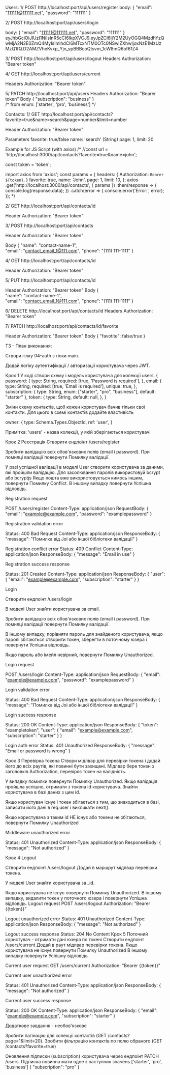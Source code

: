 Users:
1/
POST http://localhost:port/api/users/register
body: 
{
  "email": "111111@111111.net",
  "password": "111111"
}

2/
POST http://localhost:port/api/users/login

body: 
{
  "email": "111111@111111.net",
  "password": "111111"
}
eyJhbGciOiJIUzI1NiIsInR5cCI6IkpXVCJ9.eyJpZCI6IjY2M2UyOGQ4MzdhYzQwMjA2N2E0ZmQ4MyIsImlhdCI6MTcxNTM0OTc0NSwiZXhwIjoxNzE1MzUzMzQ1fQ.D2AMZVheKvxp_Yjn_vpBBBcoQtsvm_1cW8mQ6of61Z4

3/
POST http://localhost:port/api/users/logout
Headers
Authorization: "Bearer token"

4/ 
GET http://localhost:port/api/users/current

Headers
Authorization: "Bearer token"
 
5/ 
PATCH http://localhost:port/api/users
Headers
Authorization: "Bearer token"
Body 
{
  "subscription": "business"
}  
  /* from enum: ['starter', 'pro', 'business'] */





Contacts:
1/ 
GET http://localhost:port/api/contacts?favorite=true&name=search&page=number&limit=number

Header
Authorization: "Bearer token"

Parameters
favorite: true/false
name: 'search' (String)
page: 1,
limit: 20

Example for JS Script (with axios)
/*
//const url = 'http://localhost:3000/api/contacts?favorite=true&name=john';

const token = 'token';

import axios from 'axios';
const params = {
  headers: {
    Authorization: `Bearer ${token}`,
  }
  favorite: true, 
  name: 'John', 
  page: 1, 
  limit: 10, 
};
axios
  .get('http://localhost:3000/api/contacts', { params })
  .then(response => {
    console.log(response.data);
  })
  .catch(error => {
    console.error('Error:', error);
  });
*/

2/
GET http://localhost:port/api/contacts/id

Header
Authorization: "Bearer token"

3/
POST http://localhost:port/api/contacts

Header
Authorization: "Bearer token"

Body
{
  "name": "contact-name-1",  
  "email": "contact_email_1@111.com",
  "phone": "(111) 111-1111"
}


4/
GET http://localhost:port/api/contacts/id

Header
Authorization: "Bearer token"

5/
PUT http://localhost:port/api/contacts/id

Header
Authorization: "Bearer token"
Body
{    
  "name": "contact-name-1",  
  "email": "contact_email_1@111.com",
  "phone": "(111) 111-1111"
}

6/ 
DELETE http://localhost:port/api/contacts/id
Headers
Authorization: "Bearer token"

7/
PATCH http://localhost:port/api/contacts/id/favorite

Header
Authorization: "Bearer token"
Body
{ 
  "favotite": false/true
}




TЗ - План виконання:

Створи гілку 04-auth з гілки main.

Додай логіку аутентифікації / авторизації користувача через JWT.

Крок 1
У коді створи схему і модель користувача для колекції users.
{
  password: {
    type: String,
    required: [true, 'Password is required'],
  },
  email: {
    type: String,
    required: [true, 'Email is required'],
    unique: true,
  },
  subscription: {
    type: String,
    enum: ["starter", "pro", "business"],
    default: "starter"
  },
  token: {
    type: String,
    default: null,
  },
}

Зміни схему контактів, щоб кожен користувач бачив тільки свої контакти. Для цього в схемі контактів додайте властивість

   owner: {
      type: Schema.Types.ObjectId,
      ref: 'user',
    }

Примітка: 'users' - назва колекції, у якій зберігаються користувачі

Крок 2
Реєстрація
Створити ендпоінт /users/register 

Зробити валідацію всіх обов'язкових полів (email і password). При помилці валідації повернути Помилку валідації.

У разі успішної валідації в моделі User створити користувача за даними, які пройшли валідацію. Для засолювання паролів використовуй bcrypt або bcryptjs
Якщо пошта вже використовується кимось іншим, повернути Помилку Conflict.
В іншому випадку повернути Успішна відповідь.

Registration request

POST /users/register
Content-Type: application/json
RequestBody: {
  "email": "example@example.com",
  "password": "examplepassword"
}

Registration validation error

Status: 400 Bad Request
Content-Type: application/json
ResponseBody: {
  "message": "Помилка від Joi або іншої бібліотеки валідації"
}

Registration conflict error
Status: 409 Conflict
Content-Type: application/json
ResponseBody: {
  "message": "Email in use"
}

Registration success response

Status: 201 Created
Content-Type: application/json
ResponseBody: {
  "user": {
    "email": "example@example.com",
    "subscription": "starter"
  }
}

Login

Створити ендпоінт /users/login

В моделі User знайти користувача за email.

Зробити валідацію всіх обов'язкових полів (email і password). При помилці валідації повернути Помилку валідації.

В іншому випадку, порівняти пароль для знайденого користувача, якщо паролі збігаються створити токен, зберегти в поточному юзера і повернути Успішна відповідь.

Якщо пароль або імейл невірний, повернути Помилку Unauthorized.

Login request

POST /users/login
Content-Type: application/json
RequestBody: {
  "email": "example@example.com",
  "password": "examplepassword"
}

Login validation error

Status: 400 Bad Request
Content-Type: application/json
ResponseBody: {
  "message": "Помилка від Joi або іншої бібліотеки валідації"
}

Login success response

Status: 200 OK
Content-Type: application/json
ResponseBody: {
  "token": "exampletoken",
  "user": {
    "email": "example@example.com",
    "subscription": "starter"
  }
}

Login auth error
Status: 401 Unauthorized
ResponseBody: {
  "message": "Email or password is wrong"
}

Крок 3
Перевірка токена
Створи мідлвар для перевірки токена і додай його до всіх раутів, які повинні бути захищені.
Мідлвар бере токен з заголовків Authorization, перевіряє токен на валідність.

У випадку помилки повернути Помилку Unauthorized.
Якщо валідація пройшла успішно, отримати з токена id користувача. Знайти користувача в базі даних з цим id.

Якщо користувач існує і токен збігається з тим, що знаходиться в базі, записати його дані в req.user і викликати next().

Якщо користувача з таким id НЕ існує або токени не збігаються, повернути Помилку Unauthorized

Middleware unauthorized error

Status: 401 Unauthorized
Content-Type: application/json
ResponseBody: {
  "message": "Not authorized"
}

Крок 4
Logout

Створити ендпоінт /users/logout
Додай в маршрут мідлвар перевірки токена.

У моделі User знайти користувача за _id.

Якщо користувача не існує повернути Помилку Unauthorized.
В іншому випадку, видалити токен у поточного юзера і повернути Успішна відповідь.
Logout request
POST /users/logout
Authorization: "Bearer {{token}}"

Logout unauthorized error
Status: 401 Unauthorized
Content-Type: application/json
ResponseBody: {
  "message": "Not authorized"
}

Logout success response
Status: 204 No Content
Крок 5
Поточний користувач - отримати дані юзера по токені
Створити ендпоінт /users/current
Додай в раут мідлвар перевірки токена.
Якщо користувача не існує повернути Помилку Unauthorized
В іншому випадку повернути Успішну відповідь

Current user request
GET /users/current
Authorization: "Bearer {{token}}"

Current user unauthorized error

Status: 401 Unauthorized
Content-Type: application/json
ResponseBody: {
  "message": "Not authorized"
}

Current user success response

Status: 200 OK
Content-Type: application/json
ResponseBody: {
  "email": "example@example.com",
  "subscription": "starter"
}


Додаткове завдання - необов'язкове

Зробити пагінацію для колекції контактів (GET /contacts?page=1&limit=20).
Зробити фільтрацію контактів по полю обраного (GET /contacts?favorite=true)

Оновлення підписки (subscription) користувача через ендпоінт PATCH /users. Підписка повинна мати одне з наступних значень ['starter', 'pro', 'business']
{
"subscription": "pro"
}